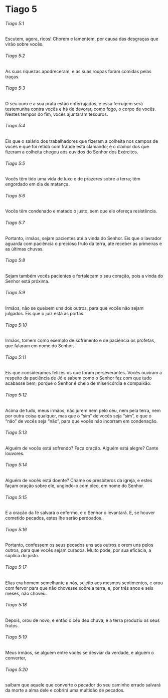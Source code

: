 # Tiago 5

###### Tiago 5:1

Escutem, agora, ricos! Chorem e lamentem, por causa das desgraças que virão sobre vocês.

###### Tiago 5:2

As suas riquezas apodreceram, e as suas roupas foram comidas pelas traças.

###### Tiago 5:3

O seu ouro e a sua prata estão enferrujados, e essa ferrugem será testemunha contra vocês e há de devorar, como fogo, o corpo de vocês. Nestes tempos do fim, vocês ajuntaram tesouros.

###### Tiago 5:4

Eis que o salário dos trabalhadores que fizeram a colheita nos campos de vocês e que foi retido com fraude está clamando; e o clamor dos que fizeram a colheita chegou aos ouvidos do Senhor dos Exércitos.

###### Tiago 5:5

Vocês têm tido uma vida de luxo e de prazeres sobre a terra; têm engordado em dia de matança.

###### Tiago 5:6

Vocês têm condenado e matado o justo, sem que ele ofereça resistência.

###### Tiago 5:7

Portanto, irmãos, sejam pacientes até a vinda do Senhor. Eis que o lavrador aguarda com paciência o precioso fruto da terra, até receber as primeiras e as últimas chuvas.

###### Tiago 5:8

Sejam também vocês pacientes e fortaleçam o seu coração, pois a vinda do Senhor está próxima.

###### Tiago 5:9

Irmãos, não se queixem uns dos outros, para que vocês não sejam julgados. Eis que o juiz está às portas.

###### Tiago 5:10

Irmãos, tomem como exemplo de sofrimento e de paciência os profetas, que falaram em nome do Senhor.

###### Tiago 5:11

Eis que consideramos felizes os que foram perseverantes. Vocês ouviram a respeito da paciência de Jó e sabem como o Senhor fez com que tudo acabasse bem; porque o Senhor é cheio de misericórdia e compaixão.

###### Tiago 5:12

Acima de tudo, meus irmãos, não jurem nem pelo céu, nem pela terra, nem por outra coisa qualquer, mas que o “sim” de vocês seja “sim”, e que o “não” de vocês seja “não”, para que vocês não incorram em condenação.

###### Tiago 5:13

Alguém de vocês está sofrendo? Faça oração. Alguém está alegre? Cante louvores.

###### Tiago 5:14

Alguém de vocês está doente? Chame os presbíteros da igreja, e estes façam oração sobre ele, ungindo-o com óleo, em nome do Senhor.

###### Tiago 5:15

E a oração da fé salvará o enfermo, e o Senhor o levantará. E, se houver cometido pecados, estes lhe serão perdoados.

###### Tiago 5:16

Portanto, confessem os seus pecados uns aos outros e orem uns pelos outros, para que vocês sejam curados. Muito pode, por sua eficácia, a súplica do justo.

###### Tiago 5:17

Elias era homem semelhante a nós, sujeito aos mesmos sentimentos, e orou com fervor para que não chovesse sobre a terra, e, por três anos e seis meses, não choveu.

###### Tiago 5:18

Depois, orou de novo, e então o céu deu chuva, e a terra produziu os seus frutos.

###### Tiago 5:19

Meus irmãos, se alguém entre vocês se desviar da verdade, e alguém o converter,

###### Tiago 5:20

saibam que aquele que converte o pecador do seu caminho errado salvará da morte a alma dele e cobrirá uma multidão de pecados.

